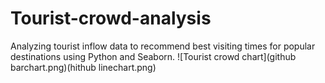 # Tourist-crowd-analysis
Analyzing tourist inflow data to recommend best visiting times for popular destinations using Python and Seaborn.
![Tourist crowd chart](github barchart.png)(hithub linechart.png)
